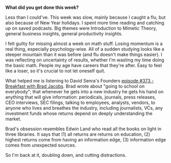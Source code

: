 **What did you get done this week?**

Less than I could've. This week was slow, mainly because I caught a flu, but also because of New Year holidays. I spent more time reading and catching up on saved podcasts. Big themes were Introduction to Mimetic Theory, general business insights, general productivity insights. 

I felt guilty for missing almost a week on math stuff. Losing momentum is a real thing, especially psychology-wise. All of a sudden studying looks like a steeper mountain than it was before (and flu doesn't make things easier). I was reflecting on uncertainty of results, whether I'm wasting my time doing the basic math. People my age have careers that they're after. Easy to feel like a loser, so it's crucial to not let oneself quit. 

What helped me is listening to David Senra's Founders [episode #373 - Breakfast with Brad Jacobs](https://www.founderspodcast.com/episodes/373-breakfast-with-brad-jacobs-how-to-make-a-few-billion-dollars). Brad wrote about "going to school on everybody"; that whenever he gets into a new industry he gets his hand on anything that will give information: periodicals, journals, press releases, CEO interviews, SEC filings, talking to employees, analysts, vendors, to anyone who lives and breathes the industry, including journalists, VCs, any investment funds whose returns depend on deeply understanding the market. 

Brad's obsession resembles Edwin Land who read all the books on light in three libraries. It says that (1) all returns are returns on education, (2) highest returns come from having an information edge, (3) information edge comes from unexpected sources.

So I'm back at it, doubling down, and cutting distractions.
